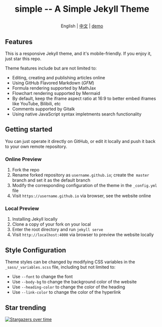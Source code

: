 # <p align="center"> simple -- A Simple Jekyll Theme </p>

<p align="center">English |  <a href="README_cn.md">中文</a> | <a href="https://professordeng.com/simple">demo</a></p>

## Features

This is a responsive Jekyll theme, and it's mobile-friendly. If you enjoy it, just star this repo.

Theme features include but are not limited to:

* Editing, creating and publishing articles online
* Using GitHub Flavored Markdown (*GFM*)
* Formula rendering supported by MathJax
* Flowchart rendering supported by Mermaid
* By default, keep the iframe aspect ratio at 16:9 to better embed iframes like YouTube, Bilibili, etc
* Comments supported by Gitalk
* Using native JavaScript syntax impletments search functionality

## Getting started

You can just operate it directly on GitHub, or edit it locally and push it back to your own remote repository.

### Online Preview

1. Fork the repo
2. Rename forked repository as `username.github.io`; create the` master` branch and set it as the default branch
3. Modify the corresponding configuration of the theme in the `_config.yml` file
4. Visit `https://username.github.io` via browser, see the website online

### Local Preview

1. Installing Jekyll locally
2. Clone a copy of your fork on your local
3. Enter the root directory and run `jekyll serve`
4. Visit `http://localhost:4000` via browser to preview the website locally

## Style Configuration

Theme styles can be changed by modifying CSS variables in the `_sass/_variables.scss` file, including but not limited to:

* Use `--font` to change the font
* Use `--body-bg` to change the background color of the website
* Use `--heading-color` to change the color of the heading
* Use `--link-color` to change the color of the hyperlink

## Star trending

[![Stargazers over time](https://starchart.cc/professordeng/simple.svg)](https://starchart.cc/professordeng/simple)
